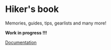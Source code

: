 # Hiker's book

Memories, guides, tips, gearlists and many more!

**Work in progress !!!**

[Documentation](./docs/Readme.md)
